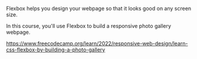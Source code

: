 Flexbox helps you design your webpage so that it looks good on any screen size.

In this course, you'll use Flexbox to build a responsive photo gallery webpage.

https://www.freecodecamp.org/learn/2022/responsive-web-design/learn-css-flexbox-by-building-a-photo-gallery
